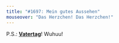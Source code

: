 ```yaml
---
title: "#1697: Mein gutes Aussehen"
mouseover: "Das Herzchen! Das Herzchen!"
---
```


P.S.: <a href="http://www.fonflatter.de/kalender"><strong>Vatertag</strong></a>! Wuhuu!
